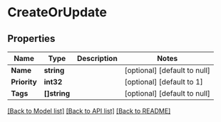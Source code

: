 # CreateOrUpdate

## Properties
Name | Type | Description | Notes
------------ | ------------- | ------------- | -------------
**Name** | **string** |  | [optional] [default to null]
**Priority** | **int32** |  | [optional] [default to 1]
**Tags** | **[]string** |  | [optional] [default to null]

[[Back to Model list]](../README.md#documentation-for-models) [[Back to API list]](../README.md#documentation-for-api-endpoints) [[Back to README]](../README.md)

